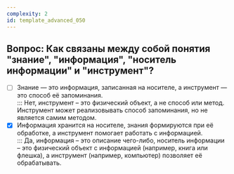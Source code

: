 ```yaml
---
complexity: 2
id: template_advanced_050
---
```

## Вопрос: Как связаны между собой понятия "знание", "информация", "носитель информации" и "инструмент"?

- [ ] Знание — это информация, записанная на носителе, а инструмент — это способ её запоминания.  
  ::: Нет, инструмент – это физический объект, а не способ или метод. Инструмент может реализовывать способ запоминания, но не является самим методом.  
- [x] Информация хранится на носителе, знания формируются при её обработке, а инструмент помогает работать с информацией.  
  ::: Да, информация – это описание чего-либо, носитель информации – это физический объект с информацией (например, книга или флешка), а инструмент (например, компьютер) позволяет её обрабатывать.